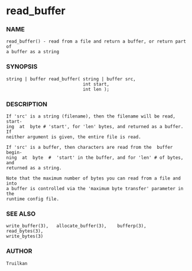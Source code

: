 # read_buffer

### NAME

    read_buffer() - read from a file and return a buffer, or return part of
    a buffer as a string

### SYNOPSIS

    string | buffer read_buffer( string | buffer src,
                                 int start,
                                 int len );

### DESCRIPTION

    If 'src' is a string (filename), then the filename will be read, start‐
    ing  at  byte # 'start', for 'len' bytes, and returned as a buffer.  If
    neither argument is given, the entire file is read.

    If 'src' is a buffer, then characters are read from the  buffer  begin‐
    ning  at  byte  #  'start' in the buffer, and for 'len' # of bytes, and
    returned as a string.

    Note that the maximum number of bytes you can read from a file and into
    a buffer is controlled via the 'maximum byte transfer' parameter in the
    runtime config file.

### SEE ALSO

    write_buffer(3),   allocate_buffer(3),    bufferp(3),    read_bytes(3),
    write_bytes(3)

### AUTHOR

    Truilkan

